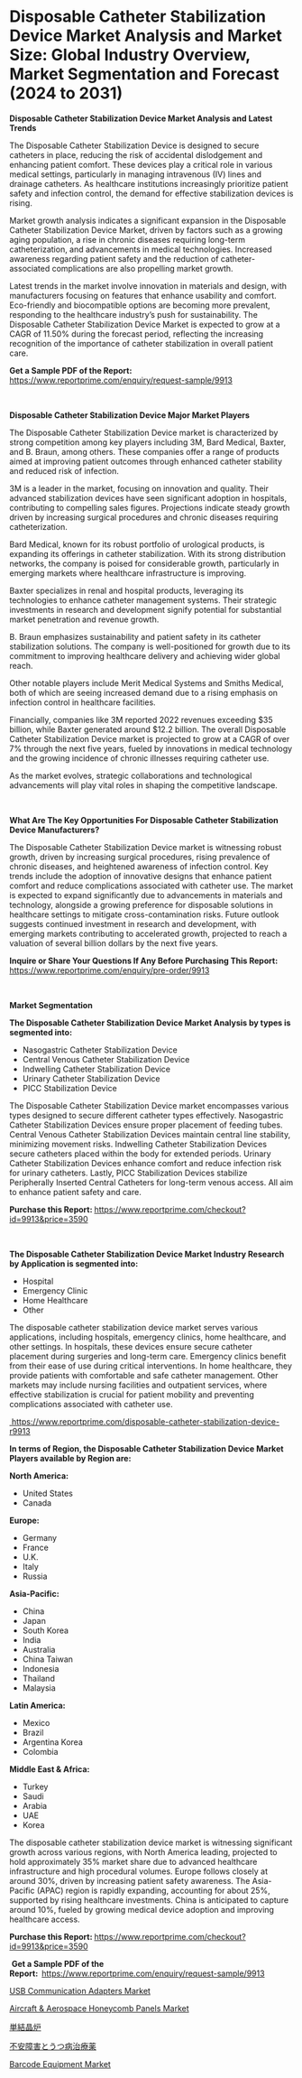 <p><h1>Disposable Catheter Stabilization Device Market Analysis and Market Size: Global Industry Overview, Market Segmentation and Forecast (2024 to 2031)</h1></p><p><strong>Disposable Catheter Stabilization Device Market Analysis and Latest Trends</strong></p>
<p><p>The Disposable Catheter Stabilization Device is designed to secure catheters in place, reducing the risk of accidental dislodgement and enhancing patient comfort. These devices play a critical role in various medical settings, particularly in managing intravenous (IV) lines and drainage catheters. As healthcare institutions increasingly prioritize patient safety and infection control, the demand for effective stabilization devices is rising.</p><p>Market growth analysis indicates a significant expansion in the Disposable Catheter Stabilization Device Market, driven by factors such as a growing aging population, a rise in chronic diseases requiring long-term catheterization, and advancements in medical technologies. Increased awareness regarding patient safety and the reduction of catheter-associated complications are also propelling market growth.</p><p>Latest trends in the market involve innovation in materials and design, with manufacturers focusing on features that enhance usability and comfort. Eco-friendly and biocompatible options are becoming more prevalent, responding to the healthcare industry’s push for sustainability. The Disposable Catheter Stabilization Device Market is expected to grow at a CAGR of 11.50% during the forecast period, reflecting the increasing recognition of the importance of catheter stabilization in overall patient care.</p></p>
<p><strong>Get a Sample PDF of the Report:&nbsp;</strong> <a href="https://www.reportprime.com/enquiry/request-sample/9913">https://www.reportprime.com/enquiry/request-sample/9913</a></p>
<p>&nbsp;</p>
<p><strong>Disposable Catheter Stabilization Device Major Market Players</strong></p>
<p><p>The Disposable Catheter Stabilization Device market is characterized by strong competition among key players including 3M, Bard Medical, Baxter, and B. Braun, among others. These companies offer a range of products aimed at improving patient outcomes through enhanced catheter stability and reduced risk of infection.</p><p>3M is a leader in the market, focusing on innovation and quality. Their advanced stabilization devices have seen significant adoption in hospitals, contributing to compelling sales figures. Projections indicate steady growth driven by increasing surgical procedures and chronic diseases requiring catheterization.</p><p>Bard Medical, known for its robust portfolio of urological products, is expanding its offerings in catheter stabilization. With its strong distribution networks, the company is poised for considerable growth, particularly in emerging markets where healthcare infrastructure is improving.</p><p>Baxter specializes in renal and hospital products, leveraging its technologies to enhance catheter management systems. Their strategic investments in research and development signify potential for substantial market penetration and revenue growth.</p><p>B. Braun emphasizes sustainability and patient safety in its catheter stabilization solutions. The company is well-positioned for growth due to its commitment to improving healthcare delivery and achieving wider global reach.</p><p>Other notable players include Merit Medical Systems and Smiths Medical, both of which are seeing increased demand due to a rising emphasis on infection control in healthcare facilities.</p><p>Financially, companies like 3M reported 2022 revenues exceeding $35 billion, while Baxter generated around $12.2 billion. The overall Disposable Catheter Stabilization Device market is projected to grow at a CAGR of over 7% through the next five years, fueled by innovations in medical technology and the growing incidence of chronic illnesses requiring catheter use. </p><p>As the market evolves, strategic collaborations and technological advancements will play vital roles in shaping the competitive landscape.</p></p>
<p>&nbsp;</p>
<p><strong>What Are The Key Opportunities For Disposable Catheter Stabilization Device Manufacturers?</strong></p>
<p><p>The Disposable Catheter Stabilization Device market is witnessing robust growth, driven by increasing surgical procedures, rising prevalence of chronic diseases, and heightened awareness of infection control. Key trends include the adoption of innovative designs that enhance patient comfort and reduce complications associated with catheter use. The market is expected to expand significantly due to advancements in materials and technology, alongside a growing preference for disposable solutions in healthcare settings to mitigate cross-contamination risks. Future outlook suggests continued investment in research and development, with emerging markets contributing to accelerated growth, projected to reach a valuation of several billion dollars by the next five years.</p></p>
<p><strong>Inquire or Share Your Questions If Any Before Purchasing This Report:</strong> <a href="https://www.reportprime.com/enquiry/pre-order/9913">https://www.reportprime.com/enquiry/pre-order/9913</a></p>
<p>&nbsp;</p>
<p><strong>Market Segmentation</strong></p>
<p><strong>The Disposable Catheter Stabilization Device Market Analysis by types is segmented into:</strong></p>
<p><ul><li>Nasogastric Catheter Stabilization Device</li><li>Central Venous Catheter Stabilization Device</li><li>Indwelling Catheter Stabilization Device</li><li>Urinary Catheter Stabilization Device</li><li>PICC Stabilization Device</li></ul></p>
<p><p>The Disposable Catheter Stabilization Device market encompasses various types designed to secure different catheter types effectively. Nasogastric Catheter Stabilization Devices ensure proper placement of feeding tubes. Central Venous Catheter Stabilization Devices maintain central line stability, minimizing movement risks. Indwelling Catheter Stabilization Devices secure catheters placed within the body for extended periods. Urinary Catheter Stabilization Devices enhance comfort and reduce infection risk for urinary catheters. Lastly, PICC Stabilization Devices stabilize Peripherally Inserted Central Catheters for long-term venous access. All aim to enhance patient safety and care.</p></p>
<p><strong>Purchase this Report:&nbsp;</strong><a href="https://www.reportprime.com/checkout?id=9913&price=3590">https://www.reportprime.com/checkout?id=9913&price=3590</a></p>
<p>&nbsp;</p>
<p><strong>The Disposable Catheter Stabilization Device Market Industry Research by Application is segmented into:</strong></p>
<p><ul><li>Hospital</li><li>Emergency Clinic</li><li>Home Healthcare</li><li>Other</li></ul></p>
<p><p>The disposable catheter stabilization device market serves various applications, including hospitals, emergency clinics, home healthcare, and other settings. In hospitals, these devices ensure secure catheter placement during surgeries and long-term care. Emergency clinics benefit from their ease of use during critical interventions. In home healthcare, they provide patients with comfortable and safe catheter management. Other markets may include nursing facilities and outpatient services, where effective stabilization is crucial for patient mobility and preventing complications associated with catheter use.</p></p>
<p><a href="https://www.reportprime.com/disposable-catheter-stabilization-device-r9913">&nbsp;https://www.reportprime.com/disposable-catheter-stabilization-device-r9913</a></p>
<p><strong>In terms of Region, the Disposable Catheter Stabilization Device Market Players available by Region are:</strong></p>
<p>
    <p> <strong> North America: </strong>
        <ul>
            <li>United States</li>
            <li>Canada</li>
        </ul>
        </p> 
    <p> <strong> Europe: </strong>
        <ul>
            <li>Germany</li>
            <li>France</li>
            <li>U.K.</li>
            <li>Italy</li>
            <li>Russia</li>
        </ul>
        </p> 
    <p> <strong> Asia-Pacific: </strong>
        <ul>
            <li>China</li>
            <li>Japan</li>
            <li>South Korea</li>
            <li>India</li>
            <li>Australia</li>
            <li>China Taiwan</li>
            <li>Indonesia</li>
            <li>Thailand</li>
            <li>Malaysia</li>
        </ul>
        </p> 
    <p> <strong> Latin America: </strong>
        <ul>
            <li>Mexico</li>
            <li>Brazil</li>
            <li>Argentina Korea</li>
            <li>Colombia</li>
        </ul>
        </p> 
    <p> <strong> Middle East & Africa: </strong>
        <ul>
            <li>Turkey</li>
            <li>Saudi</li>
            <li>Arabia</li>
            <li>UAE</li>
            <li>Korea</li>
        </ul>
    </p>
    </p>
<p><p>The disposable catheter stabilization device market is witnessing significant growth across various regions, with North America leading, projected to hold approximately 35% market share due to advanced healthcare infrastructure and high procedural volumes. Europe follows closely at around 30%, driven by increasing patient safety awareness. The Asia-Pacific (APAC) region is rapidly expanding, accounting for about 25%, supported by rising healthcare investments. China is anticipated to capture around 10%, fueled by growing medical device adoption and improving healthcare access.</p></p>
<p><strong>Purchase this Report: </strong><a href="https://www.reportprime.com/checkout?id=9913&price=3590">https://www.reportprime.com/checkout?id=9913&price=3590</a></p>
<p>&nbsp;<strong>Get a Sample PDF of the Report:&nbsp;&nbsp;</strong><a href="https://www.reportprime.com/enquiry/request-sample/9913">https://www.reportprime.com/enquiry/request-sample/9913</a></p>
<p><strong></strong></p>
<p><p><a href="https://issuu.com/reportprime-2/docs/usb-communication-adapters-market-s_d65dee0e01a128">USB Communication Adapters Market</a></p><p><a href="https://issuu.com/reportprime-2/docs/aircraft-aerospace-honeycomb-panels_66400d69ce34e6">Aircraft & Aerospace Honeycomb Panels Market</a></p><p><a href="https://medium.com/@hornbakerbarbara/monocrystal-furnace-market-%E3%81%AF-%E3%82%B3%E3%82%B9%E3%83%88%E7%AE%A1%E7%90%86%E3%81%A8%E5%8A%B9%E7%8E%87%E5%90%91%E4%B8%8A%E3%82%92%E5%84%AA%E5%85%88%E3%81%97%E3%81%BE%E3%81%99-%E3%81%95%E3%82%89%E3%81%AB-%E5%A0%B1%E5%91%8A%E6%9B%B8%E3%81%AF%E5%B8%82%E5%A0%B4%E3%81%AE%E9%9C%80%E8%A6%81%E9%9D%A2%E3%81%A8%E4%BE%9B%E7%B5%A6%E9%9D%A2%E3%81%AE%E4%B8%A1%E6%96%B9%E3%82%92%E3%82%AB%E3%83%90%E3%83%BC%E3%81%97%E3%81%A6%E3%81%84%E3%81%BE%E3%81%99-monocrystal-furnace-6773a4f2c819">単結晶炉</a></p><p><a href="https://medium.com/@evekerluke2023/anxiety-disorders-and-depression-therapeutic-drug-market-%E3%81%AF-%E3%82%B3%E3%82%B9%E3%83%88%E7%AE%A1%E7%90%86%E3%81%A8%E5%8A%B9%E7%8E%87%E5%90%91%E4%B8%8A%E3%82%92%E5%84%AA%E5%85%88%E3%81%97%E3%81%BE%E3%81%99-a46d07b7faae">不安障害とうつ病治療薬</a></p><p><a href="https://www.linkedin.com/pulse/barcode-equipment-market-trends-analysis-opportunities-challenges-5tiff?trackingId=jkXJTr%2FhRLe5nQd2pW8cDw%3D%3D">Barcode Equipment Market</a></p></p>